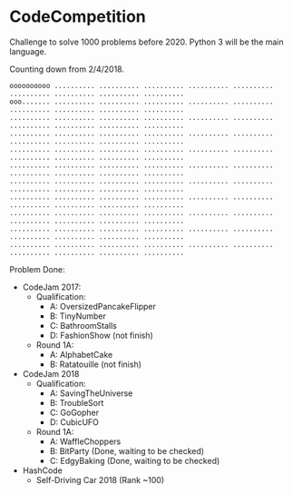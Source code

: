 # CodeCompetition
Challenge to solve 1000 problems before 2020. Python 3 will be the main language.

Counting down from 2/4/2018.
```
oooooooooo .......... .......... .......... .......... .......... .......... .......... .......... ..........
ooo....... .......... .......... .......... .......... .......... .......... .......... .......... ..........
.......... .......... .......... .......... .......... .......... .......... .......... .......... ..........
.......... .......... .......... .......... .......... .......... .......... .......... .......... ..........
.......... .......... .......... .......... .......... .......... .......... .......... .......... ..........
.......... .......... .......... .......... .......... .......... .......... .......... .......... ..........
.......... .......... .......... .......... .......... .......... .......... .......... .......... ..........
.......... .......... .......... .......... .......... .......... .......... .......... .......... ..........
.......... .......... .......... .......... .......... .......... .......... .......... .......... ..........
.......... .......... .......... .......... .......... .......... .......... .......... .......... ..........
.......... .......... .......... .......... .......... .......... .......... .......... .......... ..........
```
Problem Done:
- CodeJam 2017:
  - Qualification:
     - A: OversizedPancakeFlipper
     - B: TinyNumber
     - C: BathroomStalls 
     - D: FashionShow (not finish)
  - Round 1A:
     - A: AlphabetCake
     - B: Ratatouille (not finish)
- CodeJam 2018
  - Qualification:
     - A: SavingTheUniverse
     - B: TroubleSort
     - C: GoGopher
     - D: CubicUFO
  - Round 1A:
     - A: WaffleChoppers
     - B: BitParty (Done, waiting to be checked)
     - C: EdgyBaking (Done, waiting to be checked)
- HashCode
  - Self-Driving Car 2018 (Rank ~100)
